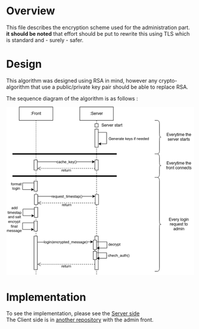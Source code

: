 # Overview

This file describes the encryption scheme used for the administration part.
**it should be noted** that effort should be put to rewrite this using TLS
which is standard and - surely - safer.

# Design

This algorithm was designed using RSA in mind, however any crypto-algorithm
that use a public/private key pair should be able to replace RSA.

The sequence diagram of the algorithm is as follows : 

![encryption_sequence_diagram](./Encryption_scheme.drawio.png)

# Implementation

To see the implementation, please see the [Server side](../../server/routers/check_user.js) \
The Client side is in [another repository](https://github.com/Akutchi/MangaSite_Admin) with the admin front.
